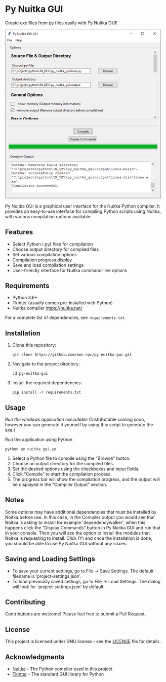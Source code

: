 # Py Nuitka GUI

Create exe files from py files easily with Py Nuitka GUI!

![Py Nuitka GUI Screenshot](screenshot.png)

Py Nuitka GUI is a graphical user interface for the Nuitka Python compiler. It provides an easy-to-use interface for compiling Python scripts using Nuitka, with various compilation options available.

## Features

- Select Python (.py) files for compilation
- Choose output directory for compiled files
- Set various compilation options
- Compilation progress display
- Save and load compilation settings
- User-friendly interface for Nuitka command-line options

## Requirements

- Python 3.6+
- Tkinter (usually comes pre-installed with Python)
- Nuitka compiler https://nuitka.net/

For a complete list of dependencies, see `requirements.txt`.

## Installation

1. Clone this repository:
   ```
   git clone https://github.com/non-npc/py-nuitka-gui.git
   ```

2. Navigate to the project directory:
   ```
   cd py-nuitka-gui
   ```

3. Install the required dependencies:
   ```
   pip install -r requirements.txt
   ```

## Usage

*Run the windows application executable* 
(Distributable coming soon, however you can generate it yourself by using this script to generate the exe.)


Run the application using Python:

```
python py_nuitka_gui.py
```

1. Select a Python file to compile using the "Browse" button.
2. Choose an output directory for the compiled files.
3. Set the desired options using the checkboxes and input fields.
4. Click "Compile" to start the compilation process.
5. The progress bar will show the compilation progress, and the output will be displayed in the "Compiler Output" section.

## Notes

Some options may have additional dependencies that must be installed by Noitka before use.
In this case, in the Compiler output you would see that Noitka is asking to install for example 'dependencywalker', when this happens click the "Display Commands" button in Py Noitka GUI and run that in your console. 
Then you will see the option to install the modules that Noitka is requesting to install. Click (Y) and once the installation is done, you should be able to use Py Noitka GUI without any issues.

## Saving and Loading Settings

- To save your current settings, go to File -> Save Settings. The default filename is 'project-settings.json'.
- To load previously saved settings, go to File -> Load Settings. The dialog will look for 'project-settings.json' by default.

## Contributing

Contributions are welcome! Please feel free to submit a Pull Request.

## License

This project is licensed under GNU license - see the [LICENSE](LICENSE) file for details.

## Acknowledgments

- [Nuitka](https://nuitka.net/) - The Python compiler used in this project
- [Tkinter](https://docs.python.org/3/library/tkinter.html) - The standard GUI library for Python